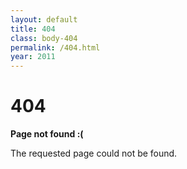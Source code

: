 ```yaml
---
layout: default
title: 404
class: body-404
permalink: /404.html
year: 2011
---
```


<div class="body-404 container">
  <h1>404</h1>

  <p><strong>Page not found :(</strong></p>
  <p>The requested page could not be found.</p>
</div>
